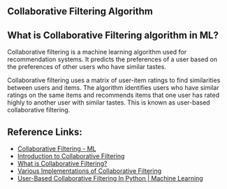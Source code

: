 ## Collaborative Filtering Algorithm

## What is Collaborative Filtering algorithm in ML?
Collaborative filtering is a machine learning algorithm used for recommendation systems. It predicts the preferences of a user based on the preferences of other users who have similar tastes.

Collaborative filtering uses a matrix of user-item ratings to find similarities between users and items. The algorithm identifies users who have similar ratings on the same items and recommends items that one user has rated highly to another user with similar tastes. This is known as user-based collaborative filtering.

## Reference Links:
- [Collaborative Filtering - ML](https://www.geeksforgeeks.org/collaborative-filtering-ml/)
- [Introduction to Collaborative Filtering](https://www.analyticsvidhya.com/blog/2022/02/introduction-to-collaborative-filtering/)
- [What is Collaborative Filtering?](https://www.educative.io/answers/what-is-collaborative-filtering)
- [Various Implementations of Collaborative Filtering](https://towardsdatascience.com/various-implementations-of-collaborative-filtering-100385c6dfe0)
- [User-Based Collaborative Filtering In Python | Machine Learning](https://youtu.be/cxcFi3RDrEw)
